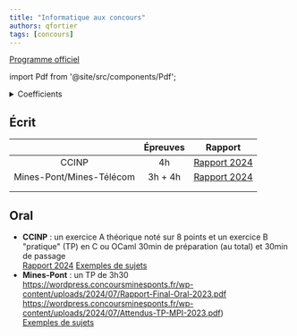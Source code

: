 ```yaml
---
title: "Informatique aux concours"
authors: qfortier
tags: [concours]
---
```


[Programme officiel](https://prepas.org/index.php?document=73)

import Pdf from '@site/src/components/Pdf';
<details>
<summary>Coefficients</summary>

<Pdf pdf={require(`./coeff.pdf`).default} />
</details>

## Écrit

|                          | Épreuves |                                                                      Rapport                                                                     |
|:------------------------:|:--------:|:------------------------------------------------------------------------------------------------------------------------------------------------:|
|           CCINP          |    4h    | [ Rapport 2024 ]( https://www.concours-commun-inp.fr/_resource/annales%20%C3%A9crits/2024/MPI/MPI_ECRIT_Informatique_2024_v2.pdf?download=true ) |
| Mines-Pont/Mines-Télécom |  3h + 4h |                [ Rapport 2024 ]( https://wordpress.concoursminesponts.fr/wp-content/uploads/2024/09/Rapport-Final-Ecrit-2024.pdf )               |
|                          |          |                                                                                                                                                  |
|                          |          |                                                                                                                                                  |
## Oral

- **CCINP** : un exercice A théorique noté sur 8 points et un exercice B "pratique" (TP) en C ou OCaml
30min de préparation (au total) et 30min de passage  
[Rapport 2024](https://www.concours-commun-inp.fr/_resource/annales%20oraux/MPI/Rapports/MPI_ORAL_INFORMATIQUE_2023_v2_23.11.pdf?download=true)
[Exemples de sujets](https://www.concours-commun-inp.fr/_resource/annales%20oraux/MPI/s%C3%A9lection%20de%20sujets_2024.pdf?download=true)
- **Mines-Pont** : un TP de 3h30
https://wordpress.concoursminesponts.fr/wp-content/uploads/2024/07/Rapport-Final-Oral-2023.pdf
https://wordpress.concoursminesponts.fr/wp-content/uploads/2024/07/Attendus-TP-MPI-2023.pdf)  
[Exemples de sujets](https://concoursminesponts.fr/les-oraux)
